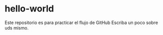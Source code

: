 # hello-world
Este repositorio es para practicar el flujo de GitHub
Escriba un poco sobre uds mismo.
